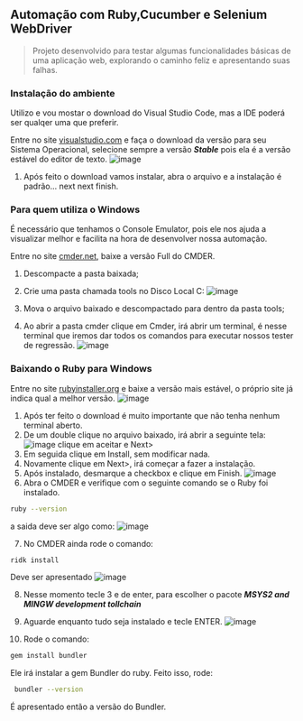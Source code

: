 ## Automação com Ruby,Cucumber e Selenium WebDriver

> Projeto desenvolvido para testar algumas funcionalidades básicas de uma aplicação web, explorando o caminho feliz e 
apresentando suas falhas.

### Instalação do ambiente

Utilizo e vou mostar o download do Visual Studio Code, mas a IDE poderá ser qualqer uma que preferir.

Entre no site [visualstudio.com](https://code.visualstudio.com/) e faça o download da versão para seu Sistema Operacional, selecione
sempre a versão **_Stable_** pois ela é a versão estável do editor de texto.
![image](https://user-images.githubusercontent.com/30832888/63362899-f7904680-c348-11e9-93f8-bd3ae4bb3b2d.png)


1. Após feito o download vamos instalar, abra o arquivo e a instalação é padrão... next next finish.

### Para quem utiliza o Windows

É necessário que tenhamos o Console Emulator, pois ele nos ajuda a visualizar melhor e facilita na hora de desenvolver nossa automação.

Entre no site [cmder.net](https://cmder.net/), baixe a versão Full do CMDER.

1. Descompacte a pasta baixada;
2. Crie uma pasta chamada tools no Disco Local C:
![image](https://user-images.githubusercontent.com/30832888/63368382-27911700-c354-11e9-87a6-d7afa99cda06.png)

3. Mova o arquivo baixado e descompactado para dentro da pasta tools;
4. Ao abrir a pasta cmder clique em Cmder, irá abrir um terminal, é nesse terminal que iremos dar todos os comandos para executar nossos tester de regressão.
![image](https://user-images.githubusercontent.com/30832888/63367046-5ce83580-c351-11e9-9770-bd009780ab13.png)

### Baixando o Ruby para Windows

Entre no site [rubyinstaller.org](https://rubyinstaller.org/downloads/) e baixe a versão mais estável, o próprio site já indica qual a melhor versão. 
![image](https://user-images.githubusercontent.com/30832888/63367665-bd2ba700-c352-11e9-8d31-b5f4262f7a8b.png)

1. Após ter feito o download é muito importante que não tenha nenhum terminal aberto.
2. De um double clique no arquivo baixado, irá abrir a seguinte tela:
![image](https://user-images.githubusercontent.com/30832888/63369102-a63a8400-c355-11e9-9a7e-ed345ebbdf4c.png)
clique em aceitar e Next>
3. Em seguida clique em Install, sem modificar nada.
4. Novamente clique em Next>, irá começar a fazer a instalação.
5. Após instalado, desmarque a checkbox e clique em Finish.
![image](https://user-images.githubusercontent.com/30832888/63369571-9a9b8d00-c356-11e9-926a-6669f94692cb.png)
6. Abra o CMDER e verifique com o seguinte comando se o Ruby foi instalado.
```sh
ruby --version
```
a saida deve ser algo como:
![image](https://user-images.githubusercontent.com/30832888/63369885-53fa6280-c357-11e9-8e94-56ff463f14aa.png)

7. No CMDER ainda rode o comando:
```sh
ridk install
```
Deve ser apresentado
![image](https://user-images.githubusercontent.com/30832888/63370083-cb2ff680-c357-11e9-949c-ffd4eda8afbe.png)

8. Nesse momento tecle 3 e de enter, para escolher o pacote **_MSYS2 and MINGW development tollchain_**
9. Aguarde enquanto tudo seja instalado e tecle ENTER.
![image](https://user-images.githubusercontent.com/30832888/63370563-e3544580-c358-11e9-81ff-0da7a67090bb.png)

10. Rode o comando:
```sh
gem install bundler
```
Ele irá instalar a gem Bundler do ruby.
Feito isso, rode:
```sh
 bundler --version
```
É apresentado então a versão do Bundler.

